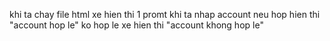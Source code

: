 khi ta chay file html xe hien thi 1 promt khi ta nhap account neu hop hien thi "account hop le"  ko hop le xe hien thi "account khong hop le"